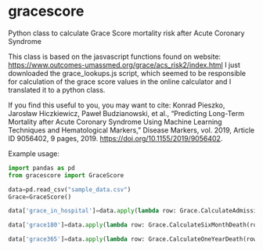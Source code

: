 # gracescore
Python class to calculate Grace Score mortality risk after Acute Coronary Syndrome

This class is based on the jasvascript functions found on website: https://www.outcomes-umassmed.org/grace/acs_risk2/index.html
I just downloaded the grace_lookups.js script, which seemed to be responsible for calculation of the grace score values in the online calculator and I translated it to a python class.

If you find this useful to you, you may want to cite:
Konrad Pieszko, Jarosław Hiczkiewicz, Paweł Budzianowski, et al., 
“Predicting Long-Term Mortality after Acute Coronary Syndrome Using Machine Learning Techniques and Hematological Markers,” 
Disease Markers, vol. 2019, Article ID 9056402, 9 pages, 2019. https://doi.org/10.1155/2019/9056402.


Example usage:
```python
import pandas as pd
from gracescore import GraceScore 

data=pd.read_csv("sample_data.csv")
Grace=GraceScore()

data['grace_in_hospital']=data.apply(lambda row: Grace.CalculateAdmissionToInHospitalDeath(row['age'],row['EkgHR'], row['SystolicPressure'], row['Creatinine'],row['KillipClass'],row['CardiacArrest'],row['Troponin'] ,row['EkgSTdeviation']),axis=1)

data['grace180']=data.apply(lambda row: Grace.CalculateSixMonthDeath(row['age'],row['EkgHR'], row['SystolicPressure'], row['Creatinine'],row['KillipClass'],row['CardiacArrest'],row['Troponin'] ,row['EkgSTdeviation']),axis=1)

data['grace365']=data.apply(lambda row: Grace.CalculateOneYearDeath(row['age'],row['EkgHR'], row['SystolicPressure'], row['Creatinine'],row['KillipClass'],row['CardiacArrest'],row['Troponin'] ,row['EkgSTdeviation']),axis=1)



```
